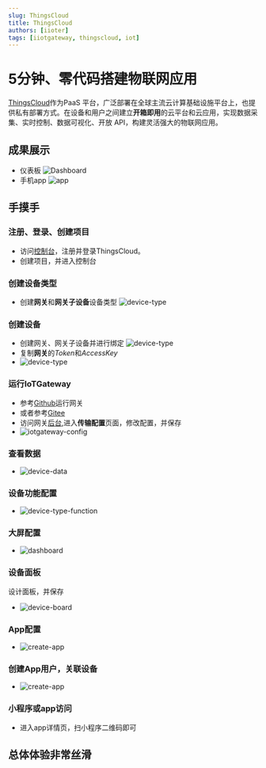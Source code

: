 ```yaml
---
slug: ThingsCloud
title: ThingsCloud
authors: [iioter]
tags: [iiotgateway, thingscloud, iot]
---
```


# 5分钟、零代码搭建物联网应用

 [ThingsCloud](https://www.thingscloud.xyz/)作为PaaS 平台，广泛部署在全球主流云计算基础设施平台上，也提供私有部署方式。在设备和用户之间建立**开箱即用**的云平台和云应用，实现数据采集、实时控制、数据可视化、开放 API，构建灵活强大的物联网应用。
 ## 成果展示
- 仪表板
![Dashboard](dashboard.gif)
- 手机app
  ![app](app.gif)
## 手摸手
### 注册、登录、创建项目
   - 访问[控制台](https://console.thingscloud.xyz/signin)，注册并登录ThingsCloud。
   - 创建项目，并进入控制台
### 创建设备类型
   - 创建**网关**和**网关子设备**设备类型
  ![device-type](device-type.gif)
### 创建设备
- 创建网关、网关子设备并进行绑定
  ![device-type](devices.gif)
- 复制**网关**的*Token*和*AccessKey*
- ![device-type](gateway-token.png)
  
### 运行IoTGateway
   - 参考[Github](https://github.com/iioter/iotgateway/wiki)运行网关
   - 或者参考[Gitee](https://gitee.com/iioter/iotgateway/wikis/Home)
   - 访问网关[后台](http://localhost:518/),进入**传输配置**页面，修改配置，并保存
   - ![iotgateway-config](iotgateway-config.png)
### 查看数据  
   - ![device-data](device-data.gif)
### 设备功能配置
  - ![device-type-function](device-type-function.gif)
### 大屏配置
  - ![dashboard](create-dashboard.gif)
### 设备面板
   设计面板，并保存
  - ![device-board](device-board.gif)

### App配置
  - ![create-app](create-app.png)
### 创建App用户，关联设备
  - ![create-app](user.png)

### 小程序或app访问
  - 进入app详情页，扫小程序二维码即可

## 总体体验非常丝滑